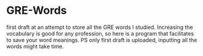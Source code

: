 # GRE-Words
first draft at an attempt to store all the GRE words I studied. Increasing the vocabulary is good for any profession, so here is a program that facilitates to save your word meanings. PS only first draft is uploaded, inputting all the words might take time.
